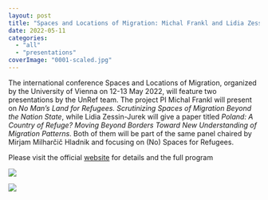 ```yaml
---
layout: post
title: "Spaces and Locations of Migration: Michal Frankl and Lidia Zessin-Jurek on \"(No) Spaces for Refugees\""
date: 2022-05-11
categories: 
  - "all"
  - "presentations"
coverImage: "0001-scaled.jpg"
---
```


The international conference Spaces and Locations of Migration, organized by the University of Vienna on 12-13 May 2022, will feature two presentations by the UnRef team. The project PI Michal Frankl will present on _No Man’s Land for Refugees. Scrutinizing Spaces of Migration Beyond the Nation State_, while Lidia Zessin-Jurek will give a paper titled _Poland: A Country of Refuge? Moving Beyond Borders Toward New Understanding of Migration Patterns_. Both of them will be part of the same panel chaired by Mirjam Milharčič Hladnik and focusing on (No) Spaces for Refugees.

Please visit the official [website](https://www.ruralhistory.at/de/veranstaltungen/workshops-konferenzen/spaces-and-locations-of-migration) for details and the full program

![](../../../../assets/images/0001-1024x576.jpg)

![](../../../../assets/images/0002-1024x576.jpg)
